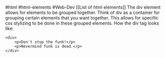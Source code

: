 #html #html-elements #Web-Dev 
[[List of html elements]]
The div element allows for elements to be grouped together. Think of div as a container for grouping certain elements that you want together. This allows for specific css stylizing to be done in these grouped elements.
How the div tag looks like:
```
<div>
	<p>Don't stop the funk!</p>
	<p>Nevermind funk is dead.</p>
</div>
```
